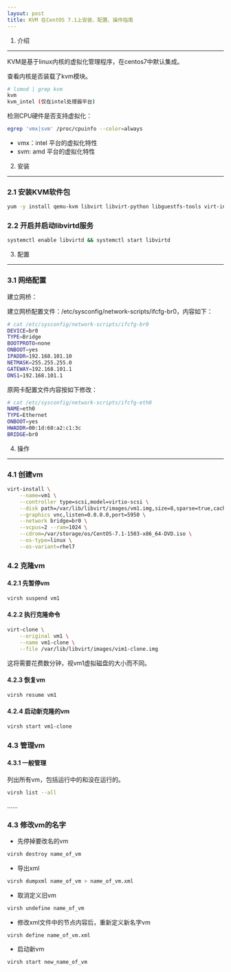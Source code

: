 ```yaml
---
layout: post
title: KVM 在CentOS 7.1上安装、配置、操作指南
---
```

1. 介绍
-------

KVM是基于linux内核的虚拟化管理程序，在centos7中默认集成。

查看内核是否装载了kvm模块。

```sh
# lsmod | grep kvm
kvm
kvm_intel (仅在intel处理器平台)
```

检测CPU硬件是否支持虚拟化：

```sh
egrep 'vmx|svm' /proc/cpuinfo --color=always
```

- vmx：intel 平台的虚拟化特性
- svm: amd 平台的虚拟化特性

2. 安装
-------

### 2.1 安装KVM软件包

```sh
yum -y install qemu-kvm libvirt libvirt-python libguestfs-tools virt-install
```

### 2.2 开启并启动libvirtd服务

```sh
systemctl enable libvirtd && systemctl start libvirtd 
```

3. 配置
-------

### 3.1 网络配置

建立网桥：

建立网桥配置文件：/etc/sysconfig/network-scripts/ifcfg-br0，内容如下：

```sh
# cat /etc/sysconfig/network-scripts/ifcfg-br0
DEVICE=br0
TYPE=Bridge
BOOTPROTO=none
ONBOOT=yes
IPADDR=192.168.101.10
NETMASK=255.255.255.0
GATEWAY=192.168.101.1
DNS1=192.168.101.1
```

原网卡配置文件内容按如下修改：

```sh
# cat /etc/sysconfig/network-scripts/ifcfg-eth0
NAME=eth0
TYPE=Ethernet
ONBOOT=yes
HWADDR=00:1d:60:a2:c1:3c
BRIDGE=br0
```

4. 操作 
-------

### 4.1 创建vm

```sh
virt-install \
    --name=vm1 \
    --controller type=scsi,model=virtio-scsi \
    --disk path=/var/lib/libvirt/images/vm1.img,size=8,sparse=true,cache=none,bus=scsi \
    --graphics vnc,listen=0.0.0.0,port=5950 \
    --network bridge=br0 \
    --vcpus=2 --ram=1024 \
    --cdrom=/var/storage/os/CentOS-7.1-1503-x86_64-DVD.iso \
    --os-type=linux \
    --os-variant=rhel7
```

### 4.2 克隆vm

#### 4.2.1 先暂停vm

```sh
virsh suspend vm1
```

#### 4.2.2 执行克隆命令

```sh
virt-clone \
    --original vm1 \
    --name vm1-clone \
    --file /var/lib/libvirt/images/vim1-clone.img
```

这将需要花费数分钟，视vm1虚拟磁盘的大小而不同。

#### 4.2.3 恢复vm

```sh
virsh resume vm1
```

#### 4.2.4 启动新克隆的vm

```sh
virsh start vm1-clone
```

### 4.3 管理vm

#### 4.3.1 一般管理

列出所有vm，包括运行中的和没在运行的。

```sh
virsh list --all
```
......


### 4.3 修改vm的名字

- 先停掉要改名的vm

```sh
virsh destroy name_of_vm
```

- 导出xml

```sh
virsh dumpxml name_of_vm > name_of_vm.xml
```

- 取消定义旧vm

```sh
virsh undefine name_of_vm
```

- 修改xml文件中的<name></name>节点内容后，重新定义新名字vm

```sh
virsh define name_of_vm.xml
```

- 启动新vm

```sh
virsh start new_name_of_vm
```





